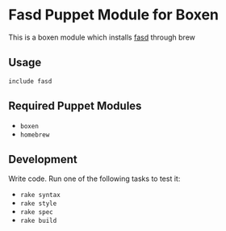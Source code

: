 # Fasd Puppet Module for Boxen

This is a boxen module which installs [fasd](https://github.com/clvv/fasd) through brew

## Usage

```puppet
include fasd
```

## Required Puppet Modules

* `boxen`
* `homebrew`

## Development

Write code. Run one of the following tasks to test it:
* `rake syntax`
* `rake style`
* `rake spec`
* `rake build`
